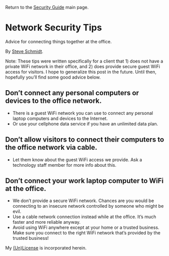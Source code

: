 
Return to the [Security Guide](README.md) main page.

# Network Security Tips
Advice for connecting things together at the office.

By [Steve Schmidt](https://steve.czmyt.com).

Note: These tips were written specifically for a client that 1) does not have a private WiFi network in their office, and 2) does provide secure guest WiFi access for visitors.
I hope to generalize this post in the future.
Until then, hopefully you’ll find some good advice below.

## Don’t connect any personal computers or devices to the office network.
- There is a guest WiFi network you can use to connect any personal laptop computers and devices to the Internet.
- Or use your cellphone data service if you have an unlimited data plan.

## Don’t allow visitors to connect their computers to the office network via cable.
- Let them know about the guest WiFi access we provide. Ask a technology staff member for more info about this.

## Don’t connect your work laptop computer to WiFi at the office.
- We don’t provide a secure WiFi network. Chances are you would be connecting to an insecure network controlled by someone who might be evil.
- Use a cable network connection instead while at the office. It’s much faster and more reliable anyway.
- Avoid using WiFi anywhere except at your home or a trusted business. Make sure you connect to the right WiFi network that’s provided by the trusted business!

My [(Un)License](UNLICENSE.md) is incorporated herein.
